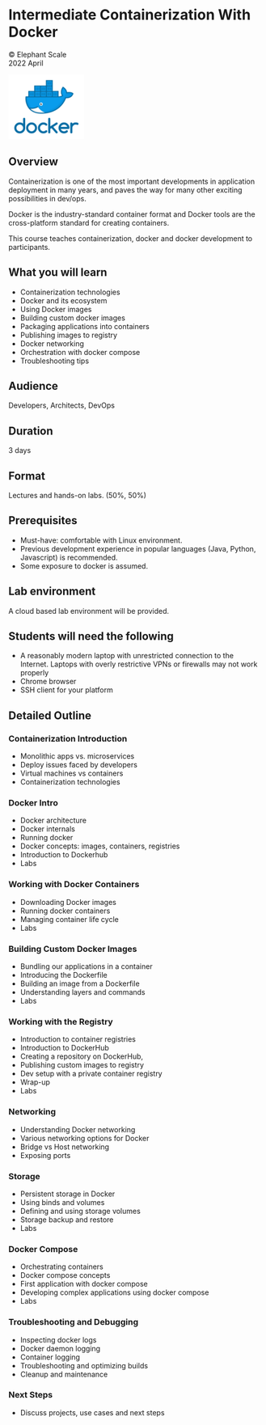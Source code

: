 # Intermediate Containerization With Docker 

© Elephant Scale  
2022 April 

![](../../assets/images/logos/docker-logo-3-small.png)

## Overview

Containerization is one of the most important developments in application deployment in many years, and paves the way for many other exciting possibilities in dev/ops.

Docker is the industry-standard container format and Docker tools are the cross-platform standard for creating containers.

This course teaches containerization, docker and docker development to participants.

## What you will learn

* Containerization technologies
* Docker and its ecosystem
* Using Docker images
* Building custom docker images
* Packaging applications into containers
* Publishing images to registry
* Docker networking
* Orchestration with docker compose
* Troubleshooting tips

## Audience

Developers, Architects, DevOps

## Duration

3 days

## Format

Lectures and hands-on labs. (50%, 50%)

## Prerequisites

* Must-have: comfortable with Linux environment.
* Previous development experience in popular languages (Java, Python, Javascript) is recommended.
* Some exposure to docker is assumed.

## Lab environment

A cloud based lab environment will be provided.

## Students will need the following

* A reasonably modern laptop with unrestricted connection to the Internet.  Laptops with overly restrictive VPNs or firewalls may not work properly
* Chrome browser
* SSH client for your platform

## Detailed Outline

### Containerization Introduction

* Monolithic apps vs. microservices
* Deploy issues faced by developers
* Virtual machines vs containers
* Containerization technologies

### Docker Intro

* Docker architecture
* Docker internals
* Running docker
* Docker concepts: images, containers, registries
* Introduction to Dockerhub
* Labs

### Working with Docker Containers

* Downloading Docker images
* Running docker containers
* Managing container life cycle
* Labs

### Building Custom Docker Images

* Bundling our applications in a container
* Introducing the Dockerfile
* Building an image from a Dockerfile
* Understanding layers and commands
* Labs

### Working with the Registry

* Introduction to container registries
* Introduction to DockerHub
* Creating a repository on DockerHub,
* Publishing custom images to registry
* Dev setup with a private container registry
* Wrap-up
* Labs

### Networking

* Understanding Docker networking
* Various networking options for Docker
* Bridge vs Host networking
* Exposing ports

### Storage

* Persistent storage in Docker
* Using binds and volumes
* Defining and using storage volumes
* Storage backup and restore
* Labs

### Docker Compose

* Orchestrating containers
* Docker compose concepts
* First application with docker compose
* Developing complex applications using docker compose
* Labs

### Troubleshooting and Debugging

* Inspecting docker logs
* Docker daemon logging
* Container logging
* Troubleshooting and optimizing builds
* Cleanup and maintenance

### Next Steps

* Discuss projects, use cases and next steps
